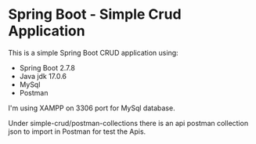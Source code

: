 # Spring Boot - Simple Crud Application

This is a simple Spring Boot CRUD application using:
- Spring Boot 2.7.8
- Java jdk 17.0.6
- MySql
- Postman

I'm using XAMPP on 3306 port for MySql database.

Under simple-crud/postman-collections there is an api postman collection json to import in Postman for test the Apis.
